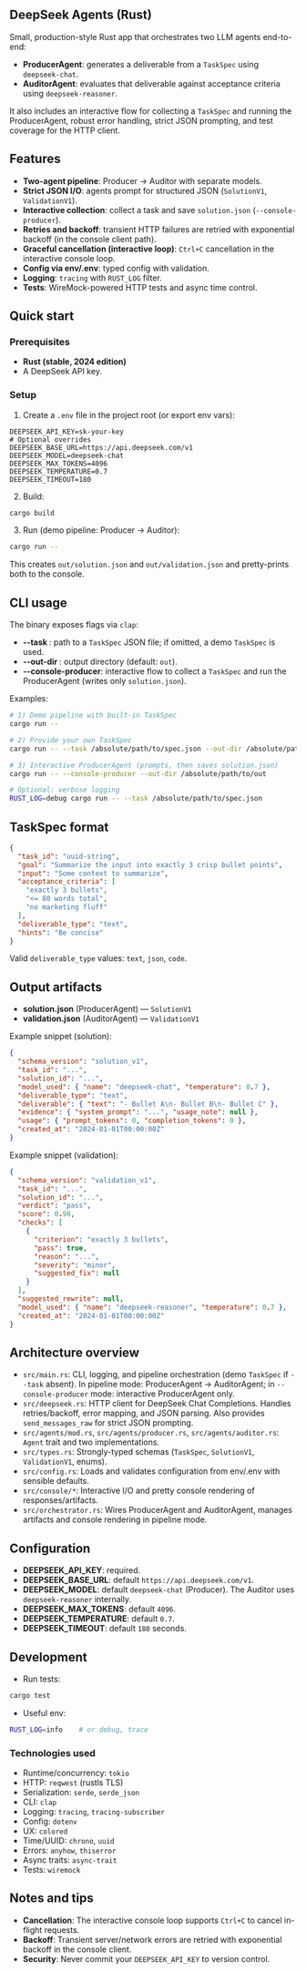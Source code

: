 ## DeepSeek Agents (Rust)

Small, production-style Rust app that orchestrates two LLM agents end-to-end:

- **ProducerAgent**: generates a deliverable from a `TaskSpec` using `deepseek-chat`.
- **AuditorAgent**: evaluates that deliverable against acceptance criteria using `deepseek-reasoner`.

It also includes an interactive flow for collecting a `TaskSpec` and running the ProducerAgent, robust error handling, strict JSON prompting, and test coverage for the HTTP client.

## Features

- **Two-agent pipeline**: Producer → Auditor with separate models.
- **Strict JSON I/O**: agents prompt for structured JSON (`SolutionV1`, `ValidationV1`).
- **Interactive collection**: collect a task and save `solution.json` (`--console-producer`).
- **Retries and backoff**: transient HTTP failures are retried with exponential backoff (in the console client path).
- **Graceful cancellation (interactive loop)**: `Ctrl+C` cancellation in the interactive console loop.
- **Config via env/.env**: typed config with validation.
- **Logging**: `tracing` with `RUST_LOG` filter.
- **Tests**: WireMock-powered HTTP tests and async time control.

## Quick start

### Prerequisites

- **Rust (stable, 2024 edition)**
- A DeepSeek API key.

### Setup

1) Create a `.env` file in the project root (or export env vars):

```env
DEEPSEEK_API_KEY=sk-your-key
# Optional overrides
DEEPSEEK_BASE_URL=https://api.deepseek.com/v1
DEEPSEEK_MODEL=deepseek-chat
DEEPSEEK_MAX_TOKENS=4096
DEEPSEEK_TEMPERATURE=0.7
DEEPSEEK_TIMEOUT=180
```

2) Build:

```bash
cargo build
```

3) Run (demo pipeline: Producer → Auditor):

```bash
cargo run --
```

This creates `out/solution.json` and `out/validation.json` and pretty-prints both to the console.

## CLI usage

The binary exposes flags via `clap`:

- **--task <PATH>**: path to a `TaskSpec` JSON file; if omitted, a demo `TaskSpec` is used.
- **--out-dir <PATH>**: output directory (default: `out`).
- **--console-producer**: interactive flow to collect a `TaskSpec` and run the ProducerAgent (writes only `solution.json`).

Examples:

```bash
# 1) Demo pipeline with built-in TaskSpec
cargo run --

# 2) Provide your own TaskSpec
cargo run -- --task /absolute/path/to/spec.json --out-dir /absolute/path/to/out

# 3) Interactive ProducerAgent (prompts, then saves solution.json)
cargo run -- --console-producer --out-dir /absolute/path/to/out

# Optional: verbose logging
RUST_LOG=debug cargo run -- --task /absolute/path/to/spec.json
```

## TaskSpec format

```json
{
  "task_id": "uuid-string",
  "goal": "Summarize the input into exactly 3 crisp bullet points",
  "input": "Some context to summarize",
  "acceptance_criteria": [
    "exactly 3 bullets",
    "<= 80 words total",
    "no marketing fluff"
  ],
  "deliverable_type": "text",
  "hints": "Be concise"
}
```

Valid `deliverable_type` values: `text`, `json`, `code`.

## Output artifacts

- **solution.json** (ProducerAgent) — `SolutionV1`
- **validation.json** (AuditorAgent) — `ValidationV1`

Example snippet (solution):

```json
{
  "schema_version": "solution_v1",
  "task_id": "...",
  "solution_id": "...",
  "model_used": { "name": "deepseek-chat", "temperature": 0.7 },
  "deliverable_type": "text",
  "deliverable": { "text": "- Bullet A\n- Bullet B\n- Bullet C" },
  "evidence": { "system_prompt": "...", "usage_note": null },
  "usage": { "prompt_tokens": 0, "completion_tokens": 0 },
  "created_at": "2024-01-01T00:00:00Z"
}
```

Example snippet (validation):

```json
{
  "schema_version": "validation_v1",
  "task_id": "...",
  "solution_id": "...",
  "verdict": "pass",
  "score": 0.98,
  "checks": [
    {
      "criterion": "exactly 3 bullets",
      "pass": true,
      "reason": "...",
      "severity": "minor",
      "suggested_fix": null
    }
  ],
  "suggested_rewrite": null,
  "model_used": { "name": "deepseek-reasoner", "temperature": 0.7 },
  "created_at": "2024-01-01T00:00:00Z"
}
```

## Architecture overview

- `src/main.rs`: CLI, logging, and pipeline orchestration (demo `TaskSpec` if `--task` absent). In pipeline mode: ProducerAgent → AuditorAgent; in `--console-producer` mode: interactive ProducerAgent only.
- `src/deepseek.rs`: HTTP client for DeepSeek Chat Completions. Handles retries/backoff, error mapping, and JSON parsing. Also provides `send_messages_raw` for strict JSON prompting.
- `src/agents/mod.rs`, `src/agents/producer.rs`, `src/agents/auditor.rs`: `Agent` trait and two implementations.
- `src/types.rs`: Strongly-typed schemas (`TaskSpec`, `SolutionV1`, `ValidationV1`, enums).
- `src/config.rs`: Loads and validates configuration from env/.env with sensible defaults.
- `src/console/*`: Interactive I/O and pretty console rendering of responses/artifacts.
- `src/orchestrator.rs`: Wires ProducerAgent and AuditorAgent, manages artifacts and console rendering in pipeline mode.

## Configuration

- **DEEPSEEK_API_KEY**: required.
- **DEEPSEEK_BASE_URL**: default `https://api.deepseek.com/v1`.
- **DEEPSEEK_MODEL**: default `deepseek-chat` (Producer). The Auditor uses `deepseek-reasoner` internally.
- **DEEPSEEK_MAX_TOKENS**: default `4096`.
- **DEEPSEEK_TEMPERATURE**: default `0.7`.
- **DEEPSEEK_TIMEOUT**: default `180` seconds.

## Development

- Run tests:

```bash
cargo test
```

- Useful env:

```bash
RUST_LOG=info    # or debug, trace
```

### Technologies used

- Runtime/concurrency: `tokio`
- HTTP: `reqwest` (rustls TLS)
- Serialization: `serde`, `serde_json`
- CLI: `clap`
- Logging: `tracing`, `tracing-subscriber`
- Config: `dotenv`
- UX: `colored`
- Time/UUID: `chrono`, `uuid`
- Errors: `anyhow`, `thiserror`
- Async traits: `async-trait`
- Tests: `wiremock`

## Notes and tips

- **Cancellation**: The interactive console loop supports `Ctrl+C` to cancel in-flight requests.
- **Backoff**: Transient server/network errors are retried with exponential backoff in the console client.
- **Security**: Never commit your `DEEPSEEK_API_KEY` to version control.

